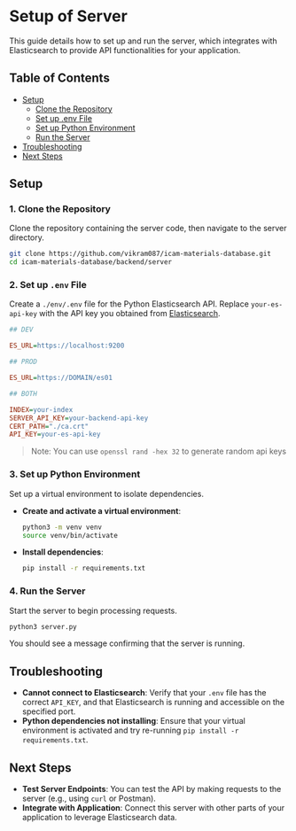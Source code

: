 # Setup of Server

This guide details how to set up and run the server, which integrates with Elasticsearch to provide API functionalities for your application.

## Table of Contents
- [Setup](#setup)
  - [Clone the Repository](#1-clone-the-repository)
  - [Set up .env File](#2-set-up-env-file)
  - [Set up Python Environment](#3-setup-python-environment)
  - [Run the Server](#4-run-the-server)
- [Troubleshooting](#troubleshooting)
- [Next Steps](#next-steps)

## Setup

### 1. Clone the Repository

Clone the repository containing the server code, then navigate to the server directory.

   ```bash
   git clone https://github.com/vikram087/icam-materials-database.git
   cd icam-materials-database/backend/server
   ```

### 2. Set up `.env` File

Create a `./env/.env` file for the Python Elasticsearch API. Replace `your-es-api-key` with the API key you obtained from [Elasticsearch](../elasticsearch/README.md).

   ```ini
   ## DEV

   ES_URL=https://localhost:9200

   ## PROD

   ES_URL=https://DOMAIN/es01

   ## BOTH

   INDEX=your-index
   SERVER_API_KEY=your-backend-api-key
   CERT_PATH="./ca.crt"
   API_KEY=your-es-api-key
   ```

   > Note: You can use `openssl rand -hex 32` to generate random api keys

### 3. Set up Python Environment

Set up a virtual environment to isolate dependencies.

   - **Create and activate a virtual environment**:
     ```bash
     python3 -m venv venv
     source venv/bin/activate
     ```

   - **Install dependencies**:
     ```bash
     pip install -r requirements.txt
     ```

### 4. Run the Server

Start the server to begin processing requests.

   ```bash
   python3 server.py
   ```

   You should see a message confirming that the server is running.

## Troubleshooting

- **Cannot connect to Elasticsearch**: Verify that your `.env` file has the correct `API_KEY`, and that Elasticsearch is running and accessible on the specified port.
- **Python dependencies not installing**: Ensure that your virtual environment is activated and try re-running `pip install -r requirements.txt`.

## Next Steps

- **Test Server Endpoints**: You can test the API by making requests to the server (e.g., using `curl` or Postman).
- **Integrate with Application**: Connect this server with other parts of your application to leverage Elasticsearch data.
